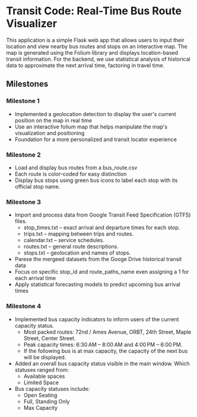 # **Transit Code: Real-Time Bus Route Visualizer**

This application is a simple Flask web app that allows users to input their location and view nearby bus routes and stops on an interactive map.
The map is generated using the Folium library and displays location-based transit information. For the backend, we use statistical analysis of historical data to approximate the next arrival time, factoring in travel time.

## **Milestones**
### **Milestone 1**
- Implemented a geolocation detection to display the user's current position on the map in real time
- Use an interactive folium map that helps manipulate the map's visualization and positioning
- Foundation for a more personalized and transit locator experience

### **Milestone 2**
- Load and display bus routes from a bus_route.csv
- Each route is color-coded for easy distinction
- Display bus stops using green bus icons to label each stop with its official stop name.

### **Milestone 3**
- Import and process data from Google Transit Feed Specification (GTFS) files.
  - stop_times.txt – exact arrival and departure times for each stop.
  - trips.txt – mapping between trips and routes.
  - calendar.txt – service schedules.
  - routes.txt – general route descriptions.
  - stops.txt – geolocation and names of stops.
- Parese the mergeed datasets from the Googe Drive historical transit data
- Focus on specific stop_id and route_paths_name even assigning a 1 for each arrival time 
- Apply statistical forecasting models to predict upcoming bus arrival times

### **Milestone 4**
- Implemented bus capacity indicators to inform users of the current capacity status.
  - Most packed routes: 72nd / Ames Avenue, ORBT, 24th Street, Maple Street, Center Street.
  - Peak capacity times: 6:30 AM – 8:00 AM and 4:00 PM – 6:00 PM.
  - If the following bus is at max capacity, the capacity of the next bus will be displayed.
- Added an overall bus capacity status visible in the main window. Which statuses ranged from:
  - Available spaces
  - Limited Space
- Bus capacity statuses include:
  - Open Seating
  - Full, Standing Only
  - Max Capacity
